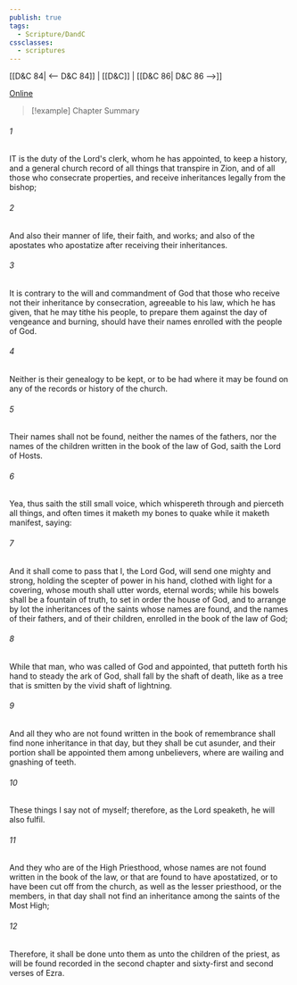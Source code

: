 ```yaml
---
publish: true
tags:
  - Scripture/DandC
cssclasses:
  - scriptures
---
```

[[D&C 84| <-- D&C 84]] | [[D&C]] | [[D&C 86| D&C 86 -->]]

[Online](https://churchofjesuschrist.org/study/scriptures/dc-testament/dc/85?lang=eng)

>[!example] Chapter Summary
>
###### 1
IT is the duty of the Lord's clerk, whom he has appointed, to keep a history, and a general church record of all things that transpire in Zion, and of all those who consecrate properties, and receive inheritances legally from the bishop;
###### 2
And also their manner of life, their faith, and works; and also of the apostates who apostatize after receiving their inheritances.
###### 3
It is contrary to the will and commandment of God that those who receive not their inheritance by consecration, agreeable to his law, which he has given, that he may tithe his people, to prepare them against the day of vengeance and burning, should have their names enrolled with the people of God.
###### 4
Neither is their genealogy to be kept, or to be had where it may be found on any of the records or history of the church.
###### 5
Their names shall not be found, neither the names of the fathers, nor the names of the children written in the book of the law of God, saith the Lord of Hosts.
###### 6
Yea, thus saith the still small voice, which whispereth through and pierceth all things, and often times it maketh my bones to quake while it maketh manifest, saying:
###### 7
And it shall come to pass that I, the Lord God, will send one mighty and strong, holding the scepter of power in his hand, clothed with light for a covering, whose mouth shall utter words, eternal words; while his bowels shall be a fountain of truth, to set in order the house of God, and to arrange by lot the inheritances of the saints whose names are found, and the names of their fathers, and of their children, enrolled in the book of the law of God;
###### 8
While that man, who was called of God and appointed, that putteth forth his hand to steady the ark of God, shall fall by the shaft of death, like as a tree that is smitten by the vivid shaft of lightning.
###### 9
And all they who are not found written in the book of remembrance shall find none inheritance in that day, but they shall be cut asunder, and their portion shall be appointed them among unbelievers, where are wailing and gnashing of teeth.
###### 10
These things I say not of myself; therefore, as the Lord speaketh, he will also fulfil.
###### 11
And they who are of the High Priesthood, whose names are not found written in the book of the law, or that are found to have apostatized, or to have been cut off from the church, as well as the lesser priesthood, or the members, in that day shall not find an inheritance among the saints of the Most High;
###### 12
Therefore, it shall be done unto them as unto the children of the priest, as will be found recorded in the second chapter and sixty-first and second verses of Ezra.




